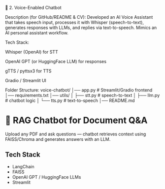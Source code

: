 🔹 2. Voice-Enabled Chatbot

Description (for GitHub/README & CV):
Developed an AI Voice Assistant that takes speech input, processes it with Whisper (speech-to-text), generates responses with LLMs, and replies via text-to-speech. Mimics an AI personal assistant workflow.

Tech Stack:

Whisper (OpenAI) for STT

OpenAI GPT (or HuggingFace LLM) for responses

gTTS / pyttsx3 for TTS

Gradio / Streamlit UI

Folder Structure:
voice-chatbot/
│── app.py                  # Streamlit/Gradio frontend
│── requirements.txt
│── utils/
│    ├── stt.py             # speech-to-text
│    ├── llm.py             # chatbot logic
│    └── tts.py             # text-to-speech
│── README.md


# 📄 RAG Chatbot for Document Q&A
Upload any PDF and ask questions — chatbot retrieves context using FAISS/Chroma and generates answers with an LLM.

## Tech Stack
- LangChain
- FAISS
- OpenAI GPT / HuggingFace LLMs
- Streamlit

